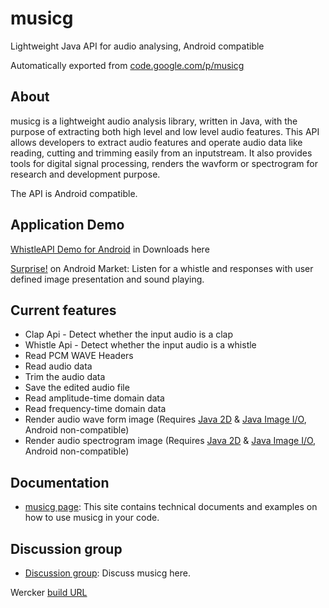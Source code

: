 # musicg

Lightweight Java API for audio analysing, Android compatible

Automatically exported from [code.google.com/p/musicg](https://code.google.com/p/musicg/)

## About

musicg is a lightweight audio analysis library, written in Java, with the purpose of extracting both high level and low level audio features.
This API allows developers to extract audio features and operate audio data like reading, cutting and trimming easily from an inputstream. It also provides tools for digital signal processing, renders the wavform or spectrogram for research and development purpose.

The API is Android compatible.

## Application Demo

[WhistleAPI Demo for Android](https://code.google.com/p/musicg/downloads/list) in Downloads here

[Surprise!](https://market.android.com/details?id=com.whistleapp) on Android Market: Listen for a whistle and responses with user defined image presentation and sound playing.

## Current features

- Clap Api - Detect whether the input audio is a clap
- Whistle Api - Detect whether the input audio is a whistle
- Read PCM WAVE Headers
- Read audio data
- Trim the audio data
- Save the edited audio file
- Read amplitude-time domain data
- Read frequency-time domain data
- Render audio wave form image (Requires [Java 2D](http://download.oracle.com/javase/6/docs/technotes/guides/2d/index.html) & [Java Image I/O](http://download.oracle.com/javase/1.4.2/docs/guide/imageio/), Android non-compatible)
- Render audio spectrogram image (Requires [Java 2D](http://download.oracle.com/javase/6/docs/technotes/guides/2d/index.html) & [Java Image I/O](http://download.oracle.com/javase/1.4.2/docs/guide/imageio/), Android non-compatible)

## Documentation

- [musicg page](https://sites.google.com/site/musicgapi/): This site contains technical documents and examples on how to use musicg in your code.

## Discussion group

- [Discussion group](https://groups.google.com/forum/?fromgroups#!forum/musicg-api): Discuss musicg here.


Wercker [build URL](https://app.wercker.com/#Alianza/musicg/build/5888f9bb3ecd06010039d16d)

